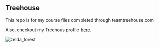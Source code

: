 ## Treehouse 

This repo is for my course files completed through teamtreehouse.com

Also, checkout my Treehous profile [here](https://teamtreehouse.com/nicholehrastinski).

![zelda_forest](https://user-images.githubusercontent.com/46494160/52004628-89139600-2495-11e9-9edd-b08dc4186821.jpg)

